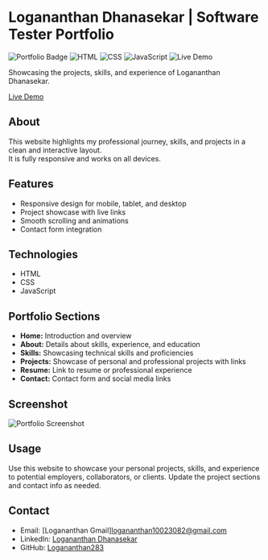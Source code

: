 # Logananthan Dhanasekar | Software Tester Portfolio

![Portfolio Badge](https://img.shields.io/badge/Portfolio-Personal-blue)
![HTML](https://img.shields.io/badge/HTML-E34F26?style=flat&logo=html5&logoColor=white)
![CSS](https://img.shields.io/badge/CSS-1572B6?style=flat&logo=css3&logoColor=white)
![JavaScript](https://img.shields.io/badge/JavaScript-F7DF1E?style=flat&logo=javascript&logoColor=black)
![Live Demo](https://img.shields.io/badge/Live-Demo-blue)

Showcasing the projects, skills, and experience of Logananthan Dhanasekar.  

[Live Demo](https://your-live-demo-link.com)

## About

This website highlights my professional journey, skills, and projects in a clean and interactive layout.  
It is fully responsive and works on all devices.

## Features

- Responsive design for mobile, tablet, and desktop
- Project showcase with live links
- Smooth scrolling and animations
- Contact form integration

## Technologies

- HTML
- CSS
- JavaScript

## Portfolio Sections

- **Home:** Introduction and overview
- **About:** Details about skills, experience, and education
- **Skills:** Showcasing technical skills and proficiencies
- **Projects:** Showcase of personal and professional projects with links
- **Resume:** Link to resume or professional experience
- **Contact:** Contact form and social media links

## Screenshot

![Portfolio Screenshot](https://via.placeholder.com/800x400.png?text=Portfolio+Screenshot)

## Usage

Use this website to showcase your personal projects, skills, and experience to potential employers, collaborators, or clients. Update the project sections and contact info as needed.

## Contact

- Email: [Logananthan Gmail]logananthan10023082@gmail.com  
- LinkedIn: [Logananthan Dhanasekar](https://www.linkedin.com/in/logananthan-d-100230826374305335)
- GitHub: [Logananthan283](https://github.com/Logananthan283)
